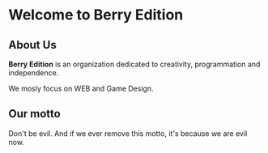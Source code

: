 # Welcome to Berry Edition

## About Us
**Berry Edition** is an organization dedicated to creativity, programmation and independence.

We mosly focus on WEB and Game Design.

## Our motto
Don't be evil. And if we ever remove this motto, it's because we are evil now. 
